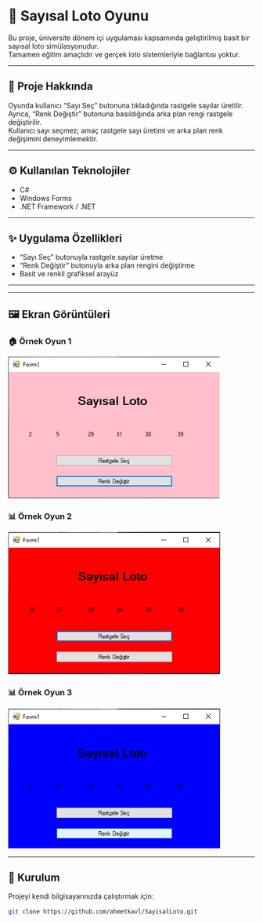 # 🎲 Sayısal Loto Oyunu

Bu proje, üniversite dönem içi uygulaması kapsamında geliştirilmiş basit bir sayısal loto simülasyonudur.  
Tamamen eğitim amaçlıdır ve gerçek loto sistemleriyle bağlantısı yoktur.

---

## 🧾 Proje Hakkında

Oyunda kullanıcı “Sayı Seç” butonuna tıkladığında rastgele sayılar üretilir.  
Ayrıca, “Renk Değiştir” butonuna basıldığında arka plan rengi rastgele değiştirilir.  
Kullanıcı sayı seçmez; amaç rastgele sayı üretimi ve arka plan renk değişimini deneyimlemektir.

---

## ⚙️ Kullanılan Teknolojiler

- C#  
- Windows Forms  
- .NET Framework / .NET  

---

## ✨ Uygulama Özellikleri

- “Sayı Seç” butonuyla rastgele sayılar üretme  
- “Renk Değiştir” butonuyla arka plan rengini değiştirme  
- Basit ve renkli grafiksel arayüz  

---

---

## 🖼️ Ekran Görüntüleri

### 🏠 Örnek Oyun 1 
![Ana Ekran](images/sayisalloto1.png)

### 📊 Örnek Oyun 2
![Kredi Türü](images/sayisalloto2.png)

### 📊 Örnek Oyun 3
![Taksit Sayısı](images/sayisalloto3.png)


---

## 📁 Kurulum

Projeyi kendi bilgisayarınızda çalıştırmak için:

```bash
git clone https://github.com/ahmetkavl/SayisalLoto.git
